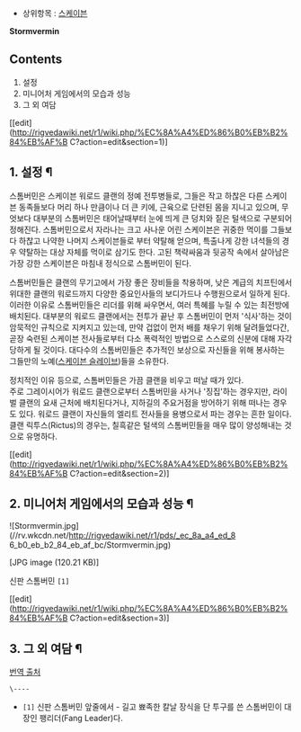   * 상위항목 : [스케이븐](%EC%8A%A4%EC%BC%80%EC%9D%B4%EB%B8%90.md)  

**Stormvermin**

## Contents

    

1. 설정 
2. 미니어처 게임에서의 모습과 성능 
3. 그 외 여담 

[[edit](http://rigvedawiki.net/r1/wiki.php/%EC%8A%A4%ED%86%B0%EB%B2%84%EB%AF%B
C?action=edit&section=1)]

## 1. 설정 ¶

스톰버민은 스케이븐 워로드 클랜의 정예 전투병들로, 그들은 작고 하찮은 다른 스케이븐 동족들보다 머리 하나 만큼이나 더 큰 키에, 근육으로
단련된 몸을 지니고 있으며, 무엇보다 대부분의 스톰버민은 태어날때부터 눈에 띄게 큰 덩치와 짙은 털색으로 구분되어 정해진다. 스톰버민으로서
자라나는 크고 사나운 어린 스케이븐은 귀중한 먹이를 그들보다 하찮고 나약한 나머지 스케이븐들로 부터 약탈해 얻으며, 특출나게 강한 녀석들의
경우 약탈하는 대상 자체를 먹이로 삼기도 한다. 고된 책략싸움과 뒷공작 속에서 살아남은 가장 강한 스케이븐은 마침내 정식으로 스톰버민이
된다.

  

스톰버민들은 클랜의 무기고에서 가장 좋은 장비들을 착용하며, 낮은 계급의 치프틴에서 위대한 클랜의 워로드까지 다양한 중요인사들의 보디가드나
수행원으로서 일하게 된다. 이러한 이유로 스톰버민들은 리더를 위해 싸우면서, 여러 특혜를 누릴 수 있는 최전방에 배치된다. 대부분의 워로드
클랜에서는 전투가 끝난 후 스톰버민이 먼저 '식사'하는 것이 암묵적인 규칙으로 지켜지고 있는데, 만약 겁없이 먼저 배를 채우기 위해
달려들었다간, 곧장 숙련된 스케이븐 전사들로부터 다소 폭력적인 방법으로 스스로의 신분에 대해 자각당하게 될 것이다. 대다수의 스톰버민들은
추가적인 보상으로 자신들을 위해 봉사하는 그들만의 노예([스케이븐 슬레이브](%EC%8A%A4%EC%BC%80%EC%9D%B4%EB%B8%90%20%EC%8A%AC%EB%A0%88%EC%9D%B4%EB%B8%8C.md))들을 소유한다.

  

정치적인 이유 등으로, 스톰버민들은 가끔 클랜을 비우고 떠날 때가 있다.  
주로 그레이시어가 워로드 클랜으로부터 스톰버민을 사거나 '징집'하는 경우지만, 라이벌 클랜의 요새 근처에 배치된다거나, 지하길의 주요거점을
방어하기 위해 떠나는 경우도 있다. 워로드 클랜이 자신들의 엘리트 전사들을 용병으로서 파는 경우는 흔한 일이다. 클랜 릭투스(Rictus)의
경우는, 칠흑같은 털색의 스톰버민들을 매우 많이 양성해내는 것으로 유명하다.

  

[[edit](http://rigvedawiki.net/r1/wiki.php/%EC%8A%A4%ED%86%B0%EB%B2%84%EB%AF%B
C?action=edit&section=2)]

## 2. 미니어처 게임에서의 모습과 성능 ¶

  

![Stormvermin.jpg](//rv.wkcdn.net/http://rigvedawiki.net/r1/pds/_ec_8a_a4_ed_8
6_b0_eb_b2_84_eb_af_bc/Stormvermin.jpg)

[JPG image (120.21 KB)]

신판 스톰버민 `[1]`

[[edit](http://rigvedawiki.net/r1/wiki.php/%EC%8A%A4%ED%86%B0%EB%B2%84%EB%AF%B
C?action=edit&section=3)]

## 3. 그 외 여담 ¶

[ 번역 출처](http://slicer.egloos.com/3661087)

  

`\----`

  * `[1]` 신판 스톰버민 앞줄에서 - 길고 뾰족한 칼날 장식을 단 투구를 쓴 스톰버민이 대장인 팽리더(Fang Leader)다.

